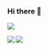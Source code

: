 ### Hi there 👋

<!--
**ramankedar/ramankedar** is a ✨ _special_ ✨ repository because its `README.md` (this file) appears on your GitHub profile.

Here are some ideas to get you started:

- 🔭 I’m currently working on ...
- 🌱 I’m currently learning ...
- 👯 I’m looking to collaborate on ...
- 🤔 I’m looking for help with ...
- 💬 Ask me about ...
- 📫 How to reach me: ...
- 😄 Pronouns: ...
- ⚡ Fun fact: ...
-->

![](https://komarev.com/ghpvc/?username=ramankedar&color=blue)

<a href="https://github.com/anuraghazra/github-readme-stats">
  <img align="left" src="[https://github-readme-stats.vercel.app/api/pin/?username=anuraghazra&repo=github-readme-stats"](https://github-readme-stats.vercel.app/api?username=ramankedar&show_icons=true&theme=github_dark&hide=prs,issues"/>
</a>
<a href="https://github.com/anuraghazra/github-readme-stats">
  <img align="left" src="https://github-readme-stats.vercel.app/api/top-langs/?username=ramankedar&layout=compact&hide=C#" />
</a>
